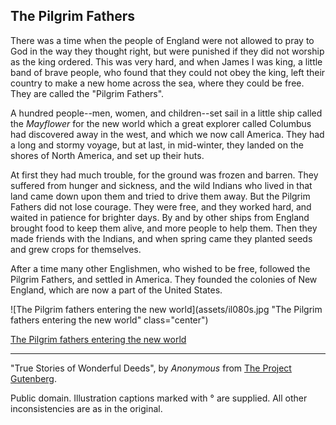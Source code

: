 ## The Pilgrim Fathers

There was a time when the people of England were not allowed to pray to
God in the way they thought right, but were punished if they did not
worship as the king ordered. This was very hard, and when James I was
king, a little band of brave people, who found that they could not obey
the king, left their country to make a new home across the sea, where
they could be free. They are called the "Pilgrim Fathers".

A hundred people--men, women, and children--set sail in a little ship
called the _Mayflower_ for the new world which a great explorer called
Columbus had discovered away in the west, and which we now call America.
They had a long and stormy voyage, but at last, in mid-winter, they
landed on the shores of North America, and set up their huts.

At first they had much trouble, for the ground was frozen and barren.
They suffered from hunger and sickness, and the wild Indians who lived
in that land came down upon them and tried to drive them away. But the
Pilgrim Fathers did not lose courage. They were free, and they worked
hard, and waited in patience for brighter days. By and by other ships
from England brought food to keep them alive, and more people to help
them. Then they made friends with the Indians, and when spring came they
planted seeds and grew crops for themselves.

After a time many other Englishmen, who wished to be free, followed the
Pilgrim Fathers, and settled in America. They founded the colonies of
New England, which are now a part of the United States.

![The Pilgrim fathers entering the new world](assets/il080s.jpg "The Pilgrim fathers entering the new world" class="center")

[The Pilgrim fathers entering the new world](assets/il080x.jpg)

----

"True Stories of Wonderful Deeds", by *Anonymous* from [The Project Gutenberg](http://www.gutenberg.org/).

Public domain. Illustration captions marked with ° are supplied. All other inconsistencies are as in the original.
